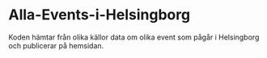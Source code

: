 # Alla-Events-i-Helsingborg
Koden hämtar från olika källor data om olika event som pågår i Helsingborg och publicerar på hemsidan. 
